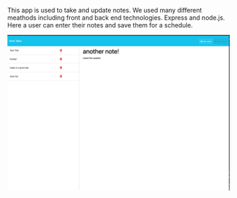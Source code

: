 
This app is used to take and update notes. We used many different meathods including front and back end technologies. Express and node.js.  Here a user can enter their notes and save them for a schedule.

![screenshot](https://github.com/JohnDennis2/NoteTakerApp/blob/main/noteTakerScreenshot.png#:~:text=README.md-,noteTakerScreenshot,-.png)




